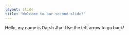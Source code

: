 ```yaml
---
layout: slide
title: "Welcome to our second slide!"
---
```

Hello, my name is Darsh Jha.
Use the left arrow to go back!
